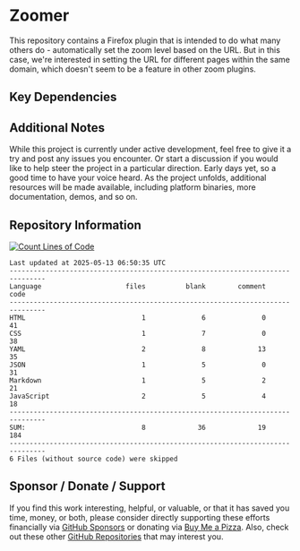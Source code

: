 # Zoomer

This repository contains a Firefox plugin that is intended to do what many others do - automatically set the zoom level based on the URL. But in this case, we're interested in setting the URL for different pages within the same domain, which doesn't seem to be a feature in other zoom plugins.

## Key Dependencies

## Additional Notes
While this project is currently under active development, feel free to give it a try and post any issues you encounter.  Or start a discussion if you would like to help steer the project in a particular direction.  Early days yet, so a good time to have your voice heard.  As the project unfolds, additional resources will be made available, including platform binaries, more documentation, demos, and so on.

## Repository Information 
[![Count Lines of Code](https://github.com/500Foods/Zoomer/actions/workflows/main.yml/badge.svg)](https://github.com/500Foods/Zoomer/actions/workflows/main.yml)
<!--CLOC-START -->
```
Last updated at 2025-05-13 06:50:35 UTC
-------------------------------------------------------------------------------
Language                     files          blank        comment           code
-------------------------------------------------------------------------------
HTML                             1              6              0             41
CSS                              1              7              0             38
YAML                             2              8             13             35
JSON                             1              5              0             31
Markdown                         1              5              2             21
JavaScript                       2              5              4             18
-------------------------------------------------------------------------------
SUM:                             8             36             19            184
-------------------------------------------------------------------------------
6 Files (without source code) were skipped
```
<!--CLOC-END-->

## Sponsor / Donate / Support
If you find this work interesting, helpful, or valuable, or that it has saved you time, money, or both, please consider directly supporting these efforts financially via [GitHub Sponsors](https://github.com/sponsors/500Foods) or donating via [Buy Me a Pizza](https://www.buymeacoffee.com/andrewsimard500). Also, check out these other [GitHub Repositories](https://github.com/500Foods?tab=repositories&q=&sort=stargazers) that may interest you.
